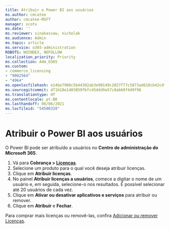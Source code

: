 ```yaml
---
title: Atribuir o Power BI aos usuários
ms.author: cmcatee
author: cmcatee-MSFT
manager: scotv
ms.date: ''
ms.reviewer: sinakassaw, nicholak
ms.audience: Admin
ms.topic: article
ms.service: o365-administration
ROBOTS: NOINDEX, NOFOLLOW
localization_priority: Priority
ms.collection: Adm_O365
ms.custom:
- commerce_licensing
- "9002564"
- "4964"
ms.openlocfilehash: e14be7908c5b44302ab3e90149c2027f77c5873ad610cb42cdff4e022c4409c0
ms.sourcegitcommit: d71b18e1403859fbfc45ddd9a57c8ab68f4d9f96
ms.translationtype: HT
ms.contentlocale: pt-BR
ms.lasthandoff: 08/06/2021
ms.locfileid: "54500328"
---
```

# <a name="assign-power-bi-to-users"></a>Atribuir o Power BI aos usuários

O Power BI pode ser atribuído a usuários no **Centro de administração do Microsoft 365**.  

1. Vá para **Cobrança > [Licenças](https://go.microsoft.com/fwlink/p/?linkid=842264)**.
2. Selecione um produto para o qual você deseja atribuir licenças.
3. Clique em **Atribuir licenças**.
4. No painel **Atribuir licenças a usuários**, comece a digitar o nome de um usuário e, em seguida, selecione-o nos resultados. É possível selecionar até 20 usuários de cada vez.
5. Clique em **Ativar ou desativar aplicativos e serviços** para atribuir ou remover.
6. Clique em **Atribuir** e **Fechar**.

Para comprar mais licenças ou removê-las, confira [Adicionar ou remover Licenças](/microsoft-365/commerce/licenses/buy-licenses#buy-or-remove-licenses-for-your-business-subscription).